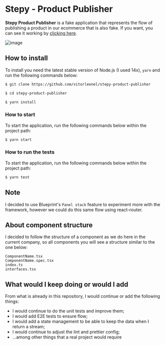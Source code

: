 # Stepy - Product Publisher

**Stepy Product Publisher** is a fake application that represents the flow of publishing a product in our ecommerce that is also fake. If you want, you can see it working by [clicking here](https://stepy-product-publisher.netlify.app/).

![image](https://user-images.githubusercontent.com/15618005/125452111-a239e7bc-001b-4bc9-a278-d93c8040857c.png)

## How to install

To install you need the latest stable version of Node.js (I used 14x), `yarn` and run the following commands below:

```sh
$ git clone https://github.com/vitorleonel/stepy-product-publisher

$ cd stepy-product-publisher

$ yarn install
```

### How to start

To start the application, run the following commands below within the project path:

```sh
$ yarn start
```

### How to run the tests

To start the application, run the following commands below within the project path:

```sh
$ yarn test
```

## Note

I decided to use Blueprint's `Panel stack` feature to experiment more with the framework, however we could do this same flow using react-router.

## About component structure

I decided to follow the structure of a component as we do here in the current company, so all components you will see a structure similar to the one below:

```
ComponentName.tsx
ComponentName.spec.tsx
index.ts
interfaces.tsx
```

## What would I keep doing or would I add

From what is already in this repository, I would continue or add the following things:

- I would continue to do the unit tests and improve them;
- I would add E2E tests to ensure flow;
- I would add a state management to be able to keep the data when I return a stream;
- I would continue to adjust the lint and prettier config;
- ...among other things that a real project would require
